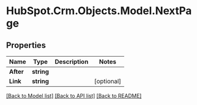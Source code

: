 # HubSpot.Crm.Objects.Model.NextPage

## Properties

Name | Type | Description | Notes
------------ | ------------- | ------------- | -------------
**After** | **string** |  | 
**Link** | **string** |  | [optional] 

[[Back to Model list]](../README.md#documentation-for-models) [[Back to API list]](../README.md#documentation-for-api-endpoints) [[Back to README]](../README.md)

